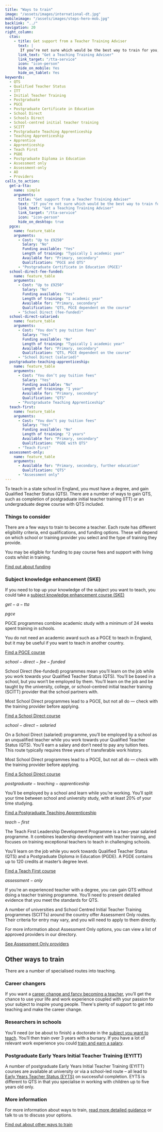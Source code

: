 ```yaml
---
title: "Ways to train"
image: "/assets/images/international-dt.jpg"
mobileimage: "/assets/images/steps-hero-mob.jpg"
backlink: "../"	
navigation: 20
right_column:
  ctas:
    - title: Get support from a Teacher Training Adviser
      text: |
       If you’re not sure which would be the best way to train for you, you can get personalised support from a Teacher Training Adviser.
      link_text: "Get a Teaching Training Adviser"
      link_target: "/tta-service"
      icon: "icon-person"
      hide_on_mobile: Yes
      hide_on_tablet: Yes
keywords:
  - QTS
  - Qualified Teacher Status
  - ITT
  - Initial Teacher Training
  - Postgraduate
  - PGCE
  - Postgraduate Certificate in Education
  - School Direct
  - Schools Direct
  - School-centred initial teacher training
  - SCITT
  - Postgraduate Teaching Apprenticeship
  - Teaching Apprenticeship
  - Apprentice
  - Apprenticeship
  - Teach First
  - PGDE
  - Postgraduate Diploma in Education
  - Assessment only
  - Assessment-only
  - AO
  - Providers
calls_to_action:
  get-a-tta:
    name: simple
    arguments:
      title: "Get support from a Teacher Training Adviser"
      text: "If you’re not sure which would be the best way to train for you, you can get personalised support from a Teacher Training Adviser."
      link_text: "Get a Teaching Training Adviser"
      link_target: "/tta-service"
      icon: "icon-person"
      hide_on_desktop: true
  pgce:
    name: feature_table
    arguments:
      - Cost: "Up to £9250"
        Salary: "No"
        Funding available: "Yes"
        Length of training: "Typically 1 academic year"
        Available for: "Primary, secondary"
        Qualification: "PGCE and QTS"
      - "Postgraduate Certificate in Education (PGCE)"
  school-direct-fee-funded:
    name: feature_table
    arguments:
      - Cost: "Up to £9250"
        Salary: "No"
        Funding available: "Yes"
        Length of training: "1 academic year"
        Available for: "Primary, secondary"
        Qualification: "QTS, PGCE dependent on the course"
      - "School Direct (fee-funded)"
  school-direct-salaried:
    name: feature_table
    arguments:
      - Cost: "You don’t pay tuition fees"
        Salary: "Yes"
        Funding available: "No"
        Length of training: "Typically 1 academic year"
        Available for: "Primary, secondary"
        Qualification: "QTS, PGCE dependent on the course"
      - "School Direct (salaried)"
  postgraduate-teaching-apprenticeship:
    name: feature_table
    arguments:
      - Cost: "You don’t pay tuition fees"
        Salary: "Yes"
        Funding available: "No"
        Length of training: "1 year"
        Available for: "Primary, secondary"
        Qualification: "QTS"
      - "Postgraduate Teaching Apprenticeship"
  teach-first:
    name: feature_table
    arguments:
      - Cost: "You don’t pay tuition fees"
        Salary: "Yes"
        Funding available: "No"
        Length of training: "2 years"
        Available for: "Primary, secondary"
        Qualification: "PGDE with QTS"
      - "Teach First"
  assessment-only:
    name: feature_table
    arguments:
      - Available for: "Primary, secondary, further education"
        Qualification: "QTS"
      - "Assessment only"
---
```


To teach in a state school in England, you must have a degree, and gain Qualified Teacher Status (QTS). There are a number of ways to gain QTS, such as completion of postgraduate initial teacher training (ITT) or an undergraduate degree course with QTS included.

### Things to consider

There are a few ways to train to become a teacher. Each route has different eligibility criteria, end qualifications, and funding options. These will depend on which school or training provider you select and the type of training they provide. 

You may be eligible for funding to pay course fees and support with living costs whilst in training.

<p class="call-to-action__action">
  <a href="/funding-your-training">Find out about <span>funding</span></a>
</p>

### Subject knowledge enhancement (SKE)

If you need to top up your knowledge of the subject you want to teach, you could take a [subject knowledge enhancement course (SKE)](/guidance/become-a-teacher-in-england#subject-knowledge-enhancement-courses)

$get-a-tta$

$pgce$

PGCE programmes combine academic study with a minimum of 24 weeks spent training in schools.

You do not need an academic award such as a PGCE to teach in England, but it may be useful if you want to teach in another country.

<p class="call-to-action__action">
  <a href="https://www.gov.uk/find-postgraduate-teacher-training-courses">Find a PGCE <span>course</span></a>
</p>

$school-direct-fee-funded$

School Direct (fee-funded) programmes mean you’ll learn on the job while you work towards your Qualified Teacher Status (QTS). You’ll be based in a school, but you won’t be employed by them. You’ll learn on the job and be taught by the university, college, or school-centred initial teacher training (SCITT) provider that the school partners with.

Most School Direct programmes lead to a PGCE, but not all do — check with the training provider before applying.

<p class="call-to-action__action">
  <a href="https://www.gov.uk/find-postgraduate-teacher-training-courses">Find a School Direct <span>course</span></a>
</p>

$school-direct-salaried$

On a School Direct (salaried) programme, you’ll be employed by a school as an unqualified teacher while you work towards your Qualified Teacher Status (QTS). You’ll earn a salary and don’t need to pay any tuition fees. This route typically requires three years of transferable work history.

Most School Direct programmes lead to a PGCE, but not all do — check with the training provider before applying.

<p class="call-to-action__action">
  <a href="https://www.gov.uk/find-postgraduate-teacher-training-courses">Find a School Direct <span>course</span></a>
</p>

$postgraduate-teaching-apprenticeship$

You’ll be employed by a school and learn while you’re working. You’ll split your time between school and university study, with at least 20% of your time studying.

<p class="call-to-action__action">
  <a href="https://www.gov.uk/find-postgraduate-teacher-training-courses">Find a Postgraduate Teaching <span>Apprenticeship</span></a>
</p>

$teach-first$

The Teach First Leadership Development Programme is a two-year salaried programme. It combines leadership development with teacher training, and focuses on training exceptional teachers to teach in challenging schools.

You’ll learn on the job while you work towards Qualified Teacher Status (QTS) and a Postgraduate Diploma in Education (PGDE). A PGDE contains up to 120 credits at master’s degree level.

<p class="call-to-action__action">
  <a href="https://www.teachfirst.org.uk/">Find a Teach First <span>course</span></a>
</p>

$assessment-only$

If you’re an experienced teacher with a degree, you can gain QTS without doing a teacher training programme. You’ll need to present detailed evidence that you meet the standards for QTS.

A number of universities and School Centred Initial Teacher Training programmes (SCITTs) around the country offer Assessment Only routes. Their criteria for entry may vary, and you will need to apply to them directly.

For more information about Assessment Only options, you can view a list of approved providers in our directory.

<p class="call-to-action__action">
  <a href="/assessment-only-providers">See Assessment Only <span>providers</span></a>
</p>  

## Other ways to train

There are a number of specialised routes into teaching. 

### Career changers

If you want a [career change and fancy becoming a teacher](/guidance/become-a-teacher-in-england#career-changers), you’ll get the chance to use your life and work experience coupled with your passion for your subject to inspire young people. There's plenty of support to get into teaching and make the career change.

### Researchers in schools

You’ll need (or be about to finish) a doctorate in the [subject you want to teach](/guidance/become-a-teacher-in-england#researchers-in-schools-candidates-with-a-doctorate). You’ll then train over 3 years with a bursary. If you have a lot of relevant work experience you could [train and earn a salary](https://thebrilliantclub.org/researchers-in-schools/ris-applicants/ris-training-routes/salary-route/).

### Postgraduate Early Years Initial Teacher Training (EYITT)

A number of postgraduate Early Years Initial Teacher Training (EYITT) courses are available at university or via a school-led route – all lead to [Early Years Teacher Status (EYTS)](/guidance/become-a-teacher-in-england#teaching-under-fives) on successful completion. EYTS is different to QTS in that you specialise in working with children up to five years old only.

### More information

For more information about ways to train, [read more detailed guidance](/guidance/become-a-teacher-in-england) or talk to us to discuss your options.  

<div class="call-to-action__action">
  <a href="/guidance/become-a-teacher-in-england">Find out about other ways to <span>train</span></a>
</div>
